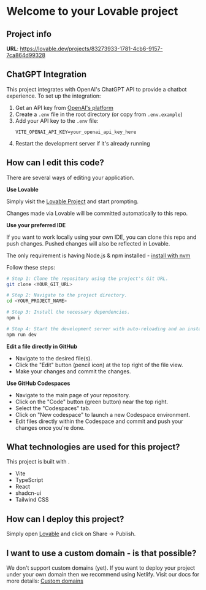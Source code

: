 # Welcome to your Lovable project

## Project info

**URL**: https://lovable.dev/projects/83273933-1781-4cb6-9157-7ca864d99328

## ChatGPT Integration

This project integrates with OpenAI's ChatGPT API to provide a chatbot experience. To set up the integration:

1. Get an API key from [OpenAI's platform](https://platform.openai.com/api-keys)
2. Create a `.env` file in the root directory (or copy from `.env.example`)
3. Add your API key to the `.env` file:
   ```
   VITE_OPENAI_API_KEY=your_openai_api_key_here
   ```
4. Restart the development server if it's already running

## How can I edit this code?

There are several ways of editing your application.

**Use Lovable**

Simply visit the [Lovable Project](https://lovable.dev/projects/83273933-1781-4cb6-9157-7ca864d99328) and start prompting.

Changes made via Lovable will be committed automatically to this repo.

**Use your preferred IDE**

If you want to work locally using your own IDE, you can clone this repo and push changes. Pushed changes will also be reflected in Lovable.

The only requirement is having Node.js & npm installed - [install with nvm](https://github.com/nvm-sh/nvm#installing-and-updating)

Follow these steps:

```sh
# Step 1: Clone the repository using the project's Git URL.
git clone <YOUR_GIT_URL>

# Step 2: Navigate to the project directory.
cd <YOUR_PROJECT_NAME>

# Step 3: Install the necessary dependencies.
npm i

# Step 4: Start the development server with auto-reloading and an instant preview.
npm run dev
```

**Edit a file directly in GitHub**

- Navigate to the desired file(s).
- Click the "Edit" button (pencil icon) at the top right of the file view.
- Make your changes and commit the changes.

**Use GitHub Codespaces**

- Navigate to the main page of your repository.
- Click on the "Code" button (green button) near the top right.
- Select the "Codespaces" tab.
- Click on "New codespace" to launch a new Codespace environment.
- Edit files directly within the Codespace and commit and push your changes once you're done.

## What technologies are used for this project?

This project is built with .

- Vite
- TypeScript
- React
- shadcn-ui
- Tailwind CSS

## How can I deploy this project?

Simply open [Lovable](https://lovable.dev/projects/83273933-1781-4cb6-9157-7ca864d99328) and click on Share -> Publish.

## I want to use a custom domain - is that possible?

We don't support custom domains (yet). If you want to deploy your project under your own domain then we recommend using Netlify. Visit our docs for more details: [Custom domains](https://docs.lovable.dev/tips-tricks/custom-domain/)
